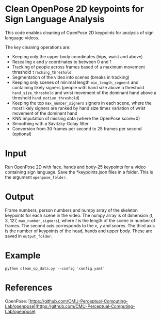 # Clean OpenPose 2D keypoints for Sign Language Analysis

This code enables cleaning of OpenPose 2D keypoints for analysis of sign language videos. 

The key cleaning operations are: 

- Keeping only the upper body coordinates (hips, waist and above)
- Rescaling $x$ and $y$ coordinates to between 0 and 1
- Tracking of people across frames based of a maximum movement threshold `tracking_threshold`
- Segmentation of the video into scenes (breaks in tracking)
- Keeping only scenes of minimal length `min_length_segment` and containing likely signers (people with hand size above a threshold `hand_size_threshold` and wrist movement of the dominant hand above a threshold `hand_motion_threshold`)
- Keeping the top `max_number_signers` signers in each scene, where the most likely signers are ranked by hand size times variation of wrist movement of the dominant hand
- KNN imputation of missing data (where the OpenPose score=0)
- Smoothing with a Savitzky-Golay filter
- Conversion from 30 frames per second to 25 frames per second (optional)

# Input

Run OpenPose 2D with face, hands and body-25 keypoints for a video containing sign language. Save the *keypoints.json files in a folder. This is the argument `openpose_folder`.

# Output

Frame numbers, person numbers and numpy array of the skeleton keypoints for each scene in the video. The numpy array is of dimension ($t$, 3, 127, `max_number_signers`), where $t$ is the length of the scene in number of frames. The second axis corresponds to the $x$, $y$ and scores. The third axis is the number of keypoints of the head, hands and upper body. These are saved in `output_folder`.

# Example 

```python clean_op_data.py --config 'config.yaml'```

# References

OpenPose: [https://github.com/CMU-Perceptual-Computing-Lab/openpose](https://github.com/CMU-Perceptual-Computing-Lab/openpose)


